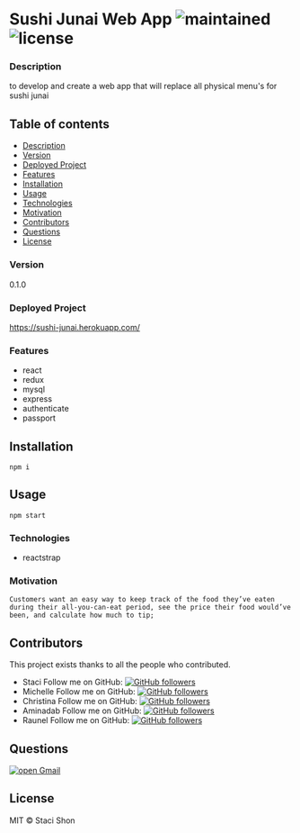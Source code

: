 
# Sushi Junai Web App ![maintained](https://img.shields.io/maintenance/true/2020) ![license](https://img.shields.io/badge/license-MIT-blue)

### Description
to develop and create a web app that will replace all physical menu's for sushi junai

## Table of contents
* [Description](#Description)
* [Version](#Version)
* [Deployed Project](#Deployed)
* [Features](#Features)
* [Installation](#Installation)
* [Usage](#Usage)
* [Technologies](#Technologies)
* [Motivation](#Motivation)
* [Contributors](#Contributors)
* [Questions](#Questions)
* [License](#License)


### Version 
0.1.0

### Deployed Project
https://sushi-junai.herokuapp.com/

### Features
* react
* redux
* mysql
* express
* authenticate
* passport

## Installation
    npm i

## Usage
    npm start

### Technologies
* reactstrap

### Motivation
    Customers want an easy way to keep track of the food they’ve eaten during their all-you-can-eat period, see the price their food would’ve been, and calculate how much to tip;

## Contributors
This project exists thanks to all the people who contributed.
* Staci 
Follow me on GitHub: <a href="https://github.com/s2hon" target="_blank">![GitHub followers](https://img.shields.io/github/followers/s2hon?label=s2hon&style=social)</a></br>
* Michelle 
Follow me on GitHub: <a href="https://github.com/Moon-Ingenium/" target="_blank">![GitHub followers](https://img.shields.io/github/followers/Moon-Ingenium?label=Moon-Ingenium&style=social)</a></br>
* Christina
Follow me on GitHub: <a href="https://github.com/christinakerr/" target="_blank">![GitHub followers](https://img.shields.io/github/followers/christinakerr?label=christinakerr&style=social)</a></br>
* Aminadab
Follow me on GitHub: <a href="https://github.com/aminadabm93/" target="_blank">![GitHub followers](https://img.shields.io/github/followers/aminadabm93?label=aminadabm93&style=social)</a></br>
* Raunel
Follow me on GitHub: <a href="https://github.com/26rsuarez/" target="_blank">![GitHub followers](https://img.shields.io/github/followers/26rsuarez?label=26rsuarez&style=social)</a></br>

## Questions
<a href="mailto: staci.shon@gmail.com" target="_blank">![open Gmail](https://img.shields.io/badge/open-Gmail-red?style=for-the-badge)</a> 

## License
MIT © Staci Shon 

